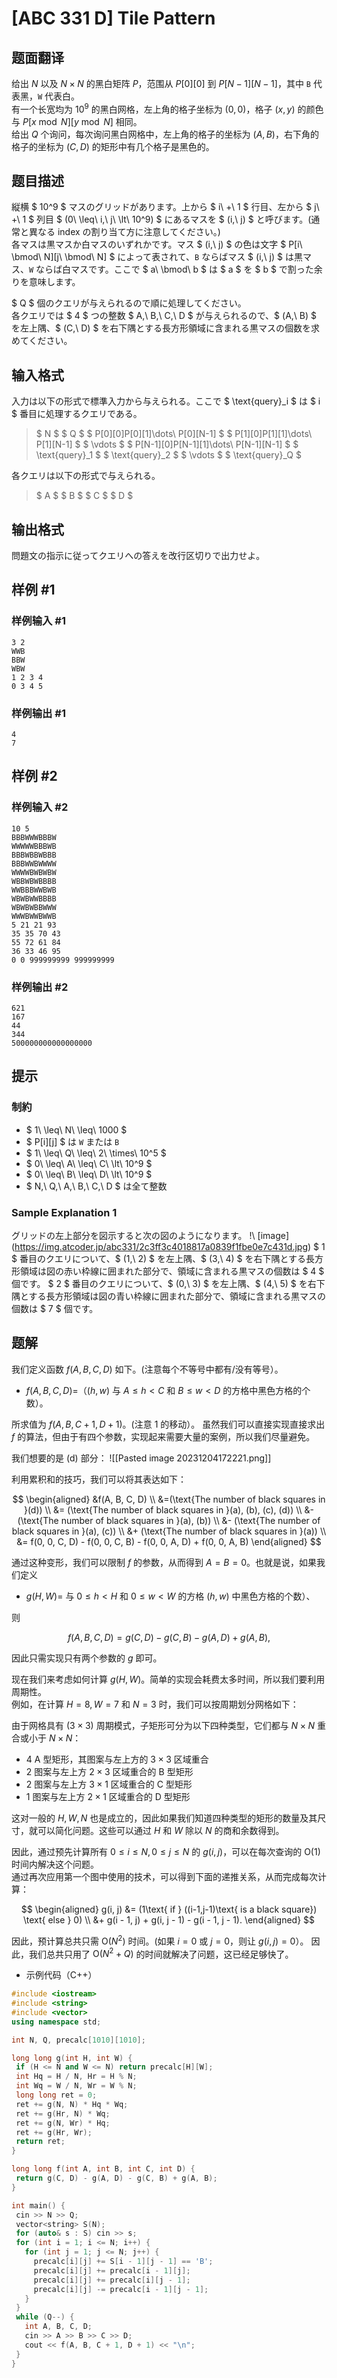 # [ABC 331 D] Tile Pattern

## 题面翻译

给出 $N$ 以及 $N\times N$ 的黑白矩阵 $P$，范围从 $P[0][0]$ 到 $P[N-1][N-1]$，其中 `B` 代表黑，`W` 代表白。\
有一个长宽均为 $10^9$ 的黑白网格，左上角的格子坐标为 $(0,0)$，格子 $(x,y)$ 的颜色与 $P[x\bmod N][y\bmod N]$ 相同。\
给出 $Q$ 个询问，每次询问黑白网格中，左上角的格子的坐标为 $(A,B)$，右下角的格子的坐标为 $(C,D)$ 的矩形中有几个格子是黑色的。

## 题目描述

[problemUrl]: https://atcoder.jp/contests/abc331/tasks/abc331_d

縦横 $ 10^9 $ マスのグリッドがあります。上から $ i\ +\ 1 $ 行目、左から $ j\ +\ 1 $ 列目 $ (0\ \leq\ i,\ j\ \lt\ 10^9) $ にあるマスを $ (i,\ j) $ と呼びます。(通常と異なる index の割り当て方に注意してください。)  
 各マスは黒マスか白マスのいずれかです。マス $ (i,\ j) $ の色は文字 $ P[i\ \bmod\ N][j\ \bmod\ N] $ によって表されて、`B` ならばマス $ (i,\ j) $ は黒マス、`W` ならば白マスです。ここで $ a\ \bmod\ b $ は $ a $ を $ b $ で割った余りを意味します。

$ Q $ 個のクエリが与えられるので順に処理してください。  
 各クエリでは $ 4 $ つの整数 $ A,\ B,\ C,\ D $ が与えられるので、$ (A,\ B) $ を左上隅、$ (C,\ D) $ を右下隅とする長方形領域に含まれる黒マスの個数を求めてください。

## 输入格式

入力は以下の形式で標準入力から与えられる。ここで $ \text{query}_i $ は $ i $ 番目に処理するクエリである。

> $ N $ $ Q $ $ P[0][0]P[0][1]\dots\ P[0][N-1] $ $ P[1][0]P[1][1]\dots\ P[1][N-1] $ $ \vdots $ $ P[N-1][0]P[N-1][1]\dots\ P[N-1][N-1] $ $ \text{query}_1 $ $ \text{query}_2 $ $ \vdots $ $ \text{query}_Q $

各クエリは以下の形式で与えられる。

> $ A $ $ B $ $ C $ $ D $

## 输出格式

問題文の指示に従ってクエリへの答えを改行区切りで出力せよ。

## 样例 #1

### 样例输入 #1

```
3 2
WWB
BBW
WBW
1 2 3 4
0 3 4 5
```

### 样例输出 #1

```
4
7
```

## 样例 #2

### 样例输入 #2

```
10 5
BBBWWWBBBW
WWWWWBBBWB
BBBWBBWBBB
BBBWWBWWWW
WWWWBWBWBW
WBBWBWBBBB
WWBBBWWBWB
WBWBWWBBBB
WBWBWBBWWW
WWWBWWBWWB
5 21 21 93
35 35 70 43
55 72 61 84
36 33 46 95
0 0 999999999 999999999
```

### 样例输出 #2

```
621
167
44
344
500000000000000000
```

## 提示

### 制約

- $ 1\ \leq\ N\ \leq\ 1000 $
- $ P[i][j] $ は `W` または `B`
- $ 1\ \leq\ Q\ \leq\ 2\ \times\ 10^5 $
- $ 0\ \leq\ A\ \leq\ C\ \lt\ 10^9 $
- $ 0\ \leq\ B\ \leq\ D\ \lt\ 10^9 $
- $ N,\ Q,\ A,\ B,\ C,\ D $ は全て整数
 
### Sample Explanation 1

グリッドの左上部分を図示すると次の図のようになります。 !\ [image\](https://img.atcoder.jp/abc331/2c3ff3c4018817a0839f1fbe0e7c431d.jpg) $ 1 $ 番目のクエリについて、$ (1,\ 2) $ を左上隅、$ (3,\ 4) $ を右下隅とする長方形領域は図の赤い枠線に囲まれた部分で、領域に含まれる黒マスの個数は $ 4 $ 個です。 $ 2 $ 番目のクエリについて、$ (0,\ 3) $ を左上隅、$ (4,\ 5) $ を右下隅とする長方形領域は図の青い枠線に囲まれた部分で、領域に含まれる黒マスの個数は $ 7 $ 個です。


## 题解
我们定义函数 $f(A, B, C, D)$ 如下。(注意每个不等号中都有/没有等号）。

- $f(A, B, C, D) =$（$(h, w)$ 与 $A \leq h \lt C$ 和 $B \leq w \lt D$ 的方格中黑色方格的个数）。

所求值为 $f(A, B, C + 1, D + 1)$。(注意 $1$ 的移动）。
虽然我们可以直接实现直接求出 $f$ 的算法，但由于有四个参数，实现起来需要大量的案例，所以我们尽量避免。

我们想要的是 (d) 部分：
![[Pasted image 20231204172221.png]]

利用累积和的技巧，我们可以将其表达如下：

$$
 \begin{aligned} &f(A, B, C, D) \\ &=(\text{The number of black squares in }(d)) \\ &= (\text{The number of black squares in }(a), (b), (c), (d)) \\ &- (\text{The number of black squares in }(a), (b)) \\ &- (\text{The number of black squares in }(a), (c)) \\ &+ (\text{The number of black squares in }(a)) \\ &= f(0, 0, C, D) - f(0, 0, C, B) - f(0, 0, A, D) + f(0, 0, A, B) \end{aligned} 
$$

通过这种变形，我们可以限制 $f$ 的参数，从而得到 $A=B=0$。也就是说，如果我们定义

- $g(H, W) =$ 与 $0 \leq h \lt H$ 和 $0 \leq w \lt W$ 的方格 $(h, w)$ 中黑色方格的个数）、

则

$$
 f(A,B,C,D) = g(C,D) - g(C, B) - g(A, D) + g(A, B), 
$$

因此只需实现只有两个参数的 $g$ 即可。

现在我们来考虑如何计算 $g(H, W)$。简单的实现会耗费太多时间，所以我们要利用周期性。  
例如，在计算 $H = 8, W = 7$ 和 $N = 3$ 时，我们可以按周期划分网格如下：


由于网格具有 $(3 \times 3)$ 周期模式，子矩形可分为以下四种类型，它们都与 $N \times N$ 重合或小于 $N \times N$：

- $4$ A 型矩形，其图案与左上方的 $3 \times 3$ 区域重合
- $2$ 图案与左上方 $2 \times 3$ 区域重合的 B 型矩形
- $2$ 图案与左上方 $3 \times 1$ 区域重合的 C 型矩形
- $1$ 图案与左上方 $2 \times 1$ 区域重合的 D 型矩形

这对一般的 $H, W, N$ 也是成立的，因此如果我们知道四种类型的矩形的数量及其尺寸，就可以简化问题。这些可以通过 $H$ 和 $W$ 除以 $N$ 的商和余数得到。

因此，通过预先计算所有 $0 \leq i \leq N, 0 \leq j \leq N$ 的 $g(i, j)$，可以在每次查询的 $\mathrm{O}(1)$ 时间内解决这个问题。  
通过再次应用第一个图中使用的技术，可以得到下面的递推关系，从而完成每次计算：

$$
 \begin{aligned} g(i, j) &= (1\text{ if } ((i-1,j-1)\text{ is a black square}) \text{ else } 0) \\ &+ g(i - 1, j) + g(i, j - 1) - g(i - 1, j - 1). \end{aligned} 
$$

因此，预计算总共只需 $\mathrm{O}(N^2)$ 时间。(如果 $i = 0$ 或 $j = 0$，则让 $g(i, j) = 0$）。
因此，我们总共只用了 $\mathrm{O}(N^2 + Q)$ 的时间就解决了问题，这已经足够快了。

- 示例代码（C++）
 ```cpp
#include <iostream>
#include <string>
#include <vector>
using namespace std;

int N, Q, precalc[1010][1010];

long long g(int H, int W) {
  if (H <= N and W <= N) return precalc[H][W];
  int Hq = H / N, Hr = H % N;
  int Wq = W / N, Wr = W % N;
  long long ret = 0;
  ret += g(N, N) * Hq * Wq;
  ret += g(Hr, N) * Wq;
  ret += g(N, Wr) * Hq;
  ret += g(Hr, Wr);
  return ret;
}

long long f(int A, int B, int C, int D) {
  return g(C, D) - g(A, D) - g(C, B) + g(A, B);
}

int main() {
  cin >> N >> Q;
  vector<string> S(N);
  for (auto& s : S) cin >> s;
  for (int i = 1; i <= N; i++) {
    for (int j = 1; j <= N; j++) {
      precalc[i][j] += S[i - 1][j - 1] == 'B';
      precalc[i][j] += precalc[i - 1][j];
      precalc[i][j] += precalc[i][j - 1];
      precalc[i][j] -= precalc[i - 1][j - 1];
    }
  }
  while (Q--) {
    int A, B, C, D;
    cin >> A >> B >> C >> D;
    cout << f(A, B, C + 1, D + 1) << "\n";
  }
} 
```